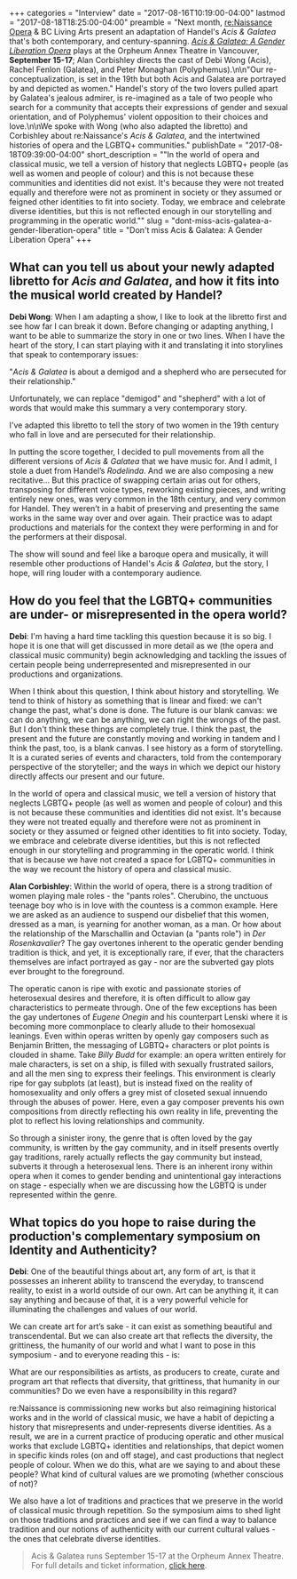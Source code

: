 +++
categories = "Interview"
date = "2017-08-16T10:19:00-04:00"
lastmod = "2017-08-18T18:25:00-04:00"
preamble = "Next month, [re:Naissance Opera](/scene/companies/renaissance/) & BC Living Arts present an adaptation of Handel's *Acis & Galatea* that's both contemporary, and century-spanning. [*Acis & Galatea: A Gender Liberation Opera*](https://www.reopera.com/acis-galatea) plays at the Orpheum Annex Theatre in Vancouver, **September 15-17**; Alan Corbishley directs the cast of Debi Wong (Acis), Rachel Fenlon (Galatea), and Peter Monaghan (Polyphemus).\n\n\"Our re-conceptualization, is set in the 19th but both Acis and Galatea are portrayed by and depicted as women.\" Handel's story of the two lovers pulled apart by Galatea's jealous admirer, is re-imagined as a tale of two people who search for a community that accepts their expressions of gender and sexual orientation, and of Polyphemus' violent opposition to their choices and love.\n\nWe spoke with Wong (who also adapted the libretto) and Corbishley about re:Naissance's *Acis & Galatea*, and the intertwined histories of opera and the LGBTQ+ communities."
publishDate = "2017-08-18T09:39:00-04:00"
short_description = "&quot;In the world of opera and classical music, we tell a version of history that neglects LGBTQ+ people (as well as women and people of colour) and this is not because these communities and identities did not exist. It&#039;s because they were not treated equally and therefore were not as prominent in society or they assumed or feigned other identities to fit into society. Today, we embrace and celebrate diverse identities, but this is not reflected enough in our storytelling and programming in the operatic world.&quot;"
slug = "dont-miss-acis-galatea-a-gender-liberation-opera"
title = "Don&#039;t miss Acis &amp; Galatea: A Gender Liberation Opera"
+++

## What can you tell us about your newly adapted libretto for *Acis and Galatea*, and how it fits into the musical world created by Handel?

**Debi Wong**: When I am adapting a show, I like to look at the libretto first and see how far I can break it down.  Before changing or adapting anything, I want to be able to summarize the story in one or two lines. When I have the heart of the story, I can start playing with it and translating it into storylines that speak to contemporary issues:

"*Acis & Galatea* is about a demigod and a shepherd who are persecuted for their relationship."

Unfortunately, we can replace "demigod" and "shepherd" with a lot of words that would make this summary a very contemporary story. 

I've adapted this libretto to tell the story of two women in the 19th century who fall in love and are persecuted for their relationship. 

In putting the score together, I decided to pull movements from all the different versions of *Acis & Galatea* that we have music for. And I admit, I stole a duet from Handel’s *Rodelinda*. And we are also composing a new recitative... But this practice of swapping certain arias out for others, transposing for different voice types, reworking existing pieces, and writing entirely new ones, was very common in the 18th century, and very common for Handel. They weren’t in a habit of preserving and presenting the same works in the same way over and over again. Their practice was to adapt productions and materials for the context they were performing in and for the performers at their disposal.

The show will sound and feel like a baroque opera and musically, it will resemble other productions of Handel's *Acis & Galatea*, but the story, I hope, will ring louder with a contemporary audience. 

## How do you feel that the LGBTQ+ communities are under- or misrepresented in the opera world?

**Debi**: I'm having a hard time tackling this question because it is so big. I hope it is one that will get discussed in more detail as we (the opera and classical music community) begin acknowledging and tackling the issues of certain people being underrepresented and misrepresented in our productions and organizations. 

When I think about this question, I think about history and storytelling. We tend to think of history as something that is linear and fixed: we can't change the past, what's done is done. The future is our blank canvas: we can do anything, we can be anything, we can right the wrongs of the past. But I don't think these things are completely true. I think the past, the present and the future are constantly moving and working in tandem and I think the past, too, is a blank canvas. I see history as a form of storytelling. It is a curated series of events and characters, told from the contemporary perspective of the storyteller; and the ways in which we depict our history directly affects our present and our future. 

In the world of opera and classical music, we tell a version of history that neglects LGBTQ+ people (as well as women and people of colour) and this is not because these communities and identities did not exist. It's because they were not treated equally and therefore were not as prominent in society or they assumed or feigned other identities to fit into society. Today, we embrace and celebrate diverse identities, but this is not reflected enough in our storytelling and programming in the operatic world. I think that is because we have not created a space for LGBTQ+ communities in the way we recount the history of opera and classical music.  

**Alan Corbishley**: Within the world of opera, there is a strong tradition of women playing male roles - the "pants roles".  Cherubino, the unctuous teenage boy who is in love with the countess is a common example.  Here we are asked as an audience to suspend our disbelief that this women, dressed as a man, is yearning for another woman, as a man.  Or how about the relationship of the Marschallin and Octavian (a "pants role") in *Der Rosenkavalier*?  The gay overtones inherent to the operatic gender bending tradition is thick, and yet, it is exceptionally rare, if ever, that the characters themselves are infact portrayed as gay - nor are the subverted gay plots ever brought to the foreground.  

The operatic canon is ripe with exotic and passionate stories of heterosexual desires and therefore, it is often difficult to allow gay characteristics to permeate through.  One of the few exceptions has been the gay undertones of *Eugene Onegin* and his counterpart Lenski where it is becoming more commonplace to clearly allude to their homosexual leanings.  Even within operas written by openly gay composers such as Benjamin Britten, the messaging of LGBTQ+ characters or plot points is clouded in shame.  Take *Billy Budd* for example: an opera written entirely for male characters, is set on a ship, is filled with sexually frustrated sailors, and all the men sing to express their feelings.  This environment is clearly ripe for gay subplots (at least), but is instead fixed on the reality of homosexuality and only offers a grey mist of closeted sexual innuendo through the abuses of power.  Here, even a gay composer prevents his own compositions from directly reflecting his own reality in life, preventing the plot to reflect his loving relationships and community.  

So through a sinister irony, the genre that is often loved by the gay community, is written by the gay community, and in itself presents overtly gay traditions, rarely actually reflects the gay community but instead, subverts it through a heterosexual lens. There is an inherent irony within opera when it comes to gender bending and unintentional gay interactions on stage - especially when we are discussing how the LGBTQ is under represented within the genre.

## What topics do you hope to raise during the production's complementary symposium on Identity and Authenticity?

**Debi**: One of the beautiful things about art, any form of art, is that it possesses an inherent ability to transcend the everyday, to transcend reality, to exist in a world outside of our own. Art can be anything it, it can say anything and because of that, it is a very powerful vehicle for illuminating the challenges and values of our world. 

We can create art for art’s sake - it can exist as something beautiful and transcendental. But we can also create art that reflects the diversity, the grittiness, the humanity of our world and what I want to pose in this symposium - and to everyone reading this - is:

What are our responsibilities as artists, as producers to create, curate and program art that reflects that diversity, that grittiness, that humanity in our communities? Do we even have a responsibility in this regard?

re:Naissance is commissioning new works but also reimagining historical works and in the world of classical music, we have a habit of depicting a history that misrepresents and under-represents diverse identities. As a result, we are in a current practice of producing operatic and other musical works that exclude LGBTQ+ identities and relationships, that depict women in specific kinds roles (on and off stage), and cast productions that neglect people of colour. When we do this, what are we saying to and about these people? What kind of cultural values are we promoting (whether conscious of not)?

We also have a lot of traditions and practices that we preserve in the world of classical music through repetition. So the symposium aims to shed light on those traditions and practices and see if we can find a way to balance tradition and our notions of authenticity with our current cultural values - the ones that celebrate diverse identities.

>Acis & Galatea runs September 15-17 at the Orpheum Annex Theatre. For full details and ticket information, [click here](https://www.reopera.com/acis-galatea).
